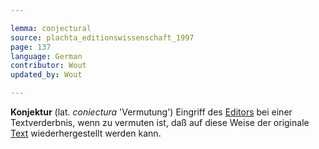 ```yaml
---

lemma: conjectural
source: plachta_editionswissenschaft_1997
page: 137
language: German
contributor: Wout
updated_by: Wout

---
```


**Konjektur** (lat. _coniectura_ 'Vermutung') Eingriff des [Editors](editorScholarly.html) bei einer Textverderbnis, wenn zu vermuten ist, daß auf diese Weise der originale [Text](text.html) wiederhergestellt werden kann.
